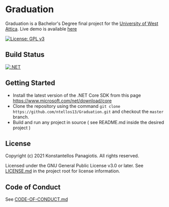 # Graduation

Graduation is a Bachelor's Degree final project for the [University of West Attica](http://www.ice.uniwa.gr).
Live demo is available [here](https://graduation.devnt.gr/)

[![License: GPL v3](https://img.shields.io/badge/License-GPLv3-blue.svg)](https://www.gnu.org/licenses/gpl-3.0)

## Build Status
[![.NET](https://github.com/ntellos13/Graduation/actions/workflows/dotnet.yml/badge.svg)](https://github.com/ntellos13/Graduation/actions/workflows/dotnet.yml)

## Getting Started

- Install the latest version of the .NET Core SDK from this page <https://www.microsoft.com/net/download/core>
- Clone the repository using the command `git clone https://github.com/ntellos13/Graduation.git` and checkout the `master` branch.
- Build and run any project in source ( see README.md inside the desired project )

## License
Copyright (c) 2021 Konstantellos Panagiotis. All rights reserved.

Licensed under the GNU General Public License v3.0 or later. See [LICENSE.md](./LICENSE.md) in the project root for license information.

## Code of Conduct
See [CODE-OF-CONDUCT.md](./CODE-OF-CONDUCT.md)